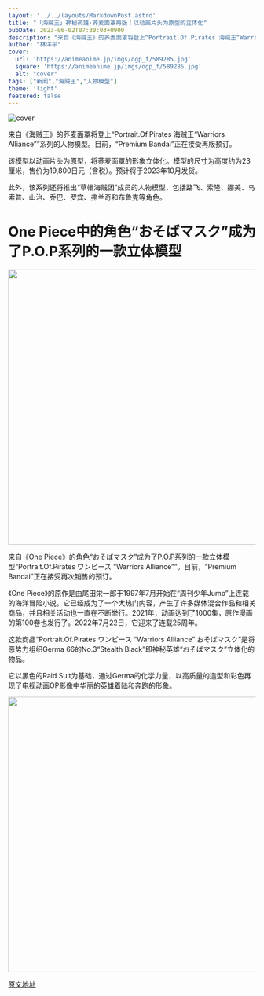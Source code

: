```yaml
---
layout: '../../layouts/MarkdownPost.astro'
title: "「海贼王」神秘英雄·荞麦面罩再版！以动画片头为原型的立体化"
pubDate: 2023-06-02T07:30:03+0900
description: "来自《海贼王》的荞麦面罩将登上“Portrait.Of.Pirates 海贼王“Warriors Alliance””系列的人物模型。目前，“Premium Bandai”正在接受再版预订。"
author: "林洋平"
cover:
  url: 'https://animeanime.jp/imgs/ogp_f/589285.jpg'
  square: 'https://animeanime.jp/imgs/ogp_f/589285.jpg'
  alt: "cover"
tags: ["新闻","海贼王","人物模型"]
theme: 'light'
featured: false
---
```

![cover](https://animeanime.jp/imgs/ogp_f/589285.jpg)

来自《海贼王》的荞麦面罩将登上“Portrait.Of.Pirates 海贼王“Warriors Alliance””系列的人物模型。目前，“Premium Bandai”正在接受再版预订。

该模型以动画片头为原型，将荞麦面罩的形象立体化。模型的尺寸为高度约为23厘米，售价为19,800日元（含税）。预计将于2023年10月发货。

此外，该系列还将推出“草帽海贼团”成员的人物模型，包括路飞、索隆、娜美、乌索普、山治、乔巴、罗宾、弗兰奇和布鲁克等角色。

# One Piece中的角色“おそばマスク”成为了P.O.P系列的一款立体模型

<img src="https://animeanime.jp/imgs/zoom/589284.jpg" width="560" height="560">

来自《One Piece》的角色“おそばマスク”成为了P.O.P系列的一款立体模型“Portrait.Of.Pirates ワンピース “Warriors Alliance””。目前，“Premium Bandai”正在接受再次销售的预订。

《One Piece》的原作是由尾田栄一郎于1997年7月开始在“周刊少年Jump”上连载的海洋冒险小说。它已经成为了一个大热门内容，产生了许多媒体混合作品和相关商品，并且相关活动也一直在不断举行。2021年，动画达到了1000集，原作漫画的第100卷也发行了。2022年7月22日，它迎来了连载25周年。

这款商品“Portrait.Of.Pirates ワンピース “Warriors Alliance” おそばマスク”是将恶势力组织Germa 66的No.3“Stealth Black”即神秘英雄“おそばマスク”立体化的物品。

它以黑色的Raid Suit为基础，通过Germa的化学力量，以高质量的造型和彩色再现了电视动画OP影像中华丽的英雄着陆和奔跑的形象。

<img src="https://animeanime.jp/imgs/zoom/589281.jpg" width="560" height="560">

  [原文地址](https://animeanime.jp/article/2023/06/02/77691.html)